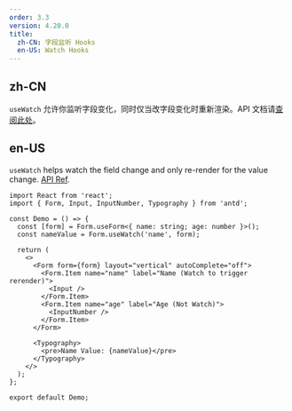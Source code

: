 ```yaml
---
order: 3.3
version: 4.20.0
title:
  zh-CN: 字段监听 Hooks
  en-US: Watch Hooks
---
```


## zh-CN

`useWatch` 允许你监听字段变化，同时仅当改字段变化时重新渲染。API 文档请[查阅此处](#Form.useWatch)。

## en-US

`useWatch` helps watch the field change and only re-render for the value change. [API Ref](#Form.useWatch).

```tsx
import React from 'react';
import { Form, Input, InputNumber, Typography } from 'antd';

const Demo = () => {
  const [form] = Form.useForm<{ name: string; age: number }>();
  const nameValue = Form.useWatch('name', form);

  return (
    <>
      <Form form={form} layout="vertical" autoComplete="off">
        <Form.Item name="name" label="Name (Watch to trigger rerender)">
          <Input />
        </Form.Item>
        <Form.Item name="age" label="Age (Not Watch)">
          <InputNumber />
        </Form.Item>
      </Form>

      <Typography>
        <pre>Name Value: {nameValue}</pre>
      </Typography>
    </>
  );
};

export default Demo;
```
